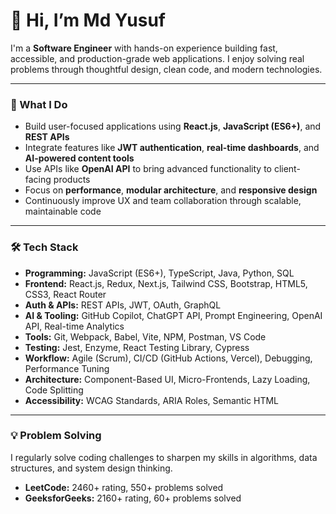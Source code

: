 # 👋 Hi, I’m Md Yusuf

I'm a **Software Engineer** with hands-on experience building fast, accessible, and production-grade web applications. I enjoy solving real problems through thoughtful design, clean code, and modern technologies.

---

### 🚀 What I Do

- Build user-focused applications using **React.js**, **JavaScript (ES6+)**, and **REST APIs**
- Integrate features like **JWT authentication**, **real-time dashboards**, and **AI-powered content tools**
- Use APIs like **OpenAI API** to bring advanced functionality to client-facing products
- Focus on **performance**, **modular architecture**, and **responsive design**
- Continuously improve UX and team collaboration through scalable, maintainable code

---

### 🛠️ Tech Stack

- **Programming:** JavaScript (ES6+), TypeScript, Java, Python, SQL  
- **Frontend:** React.js, Redux, Next.js, Tailwind CSS, Bootstrap, HTML5, CSS3, React Router  
- **Auth & APIs:** REST APIs, JWT, OAuth, GraphQL  
- **AI & Tooling:** GitHub Copilot, ChatGPT API, Prompt Engineering, OpenAI API, Real-time Analytics  
- **Tools:** Git, Webpack, Babel, Vite, NPM, Postman, VS Code  
- **Testing:** Jest, Enzyme, React Testing Library, Cypress  
- **Workflow:** Agile (Scrum), CI/CD (GitHub Actions, Vercel), Debugging, Performance Tuning  
- **Architecture:** Component-Based UI, Micro-Frontends, Lazy Loading, Code Splitting  
- **Accessibility:** WCAG Standards, ARIA Roles, Semantic HTML

---

### 💡 Problem Solving

I regularly solve coding challenges to sharpen my skills in algorithms, data structures, and system design thinking.

- **LeetCode:** 2460+ rating, 550+ problems solved  
- **GeeksforGeeks:** 2160+ rating, 60+ problems solved
